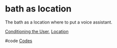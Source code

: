 # bath as location
The bath as a location where to put a voice assistant.

[Conditioning the User](output/themes/Conditioning%20the%20User.md), [Location](Location)

#code [Codes](output/codes/Codes.md)